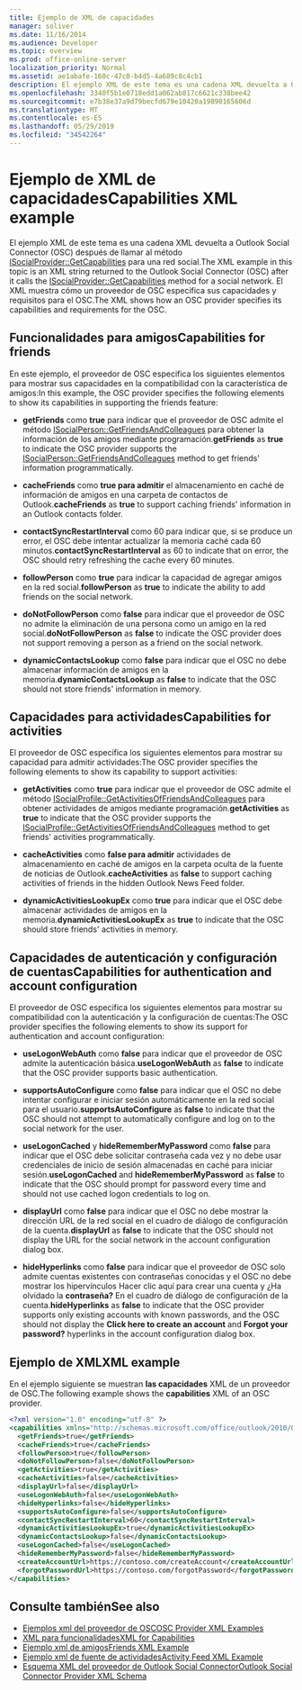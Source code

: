 ```yaml
---
title: Ejemplo de XML de capacidades
manager: soliver
ms.date: 11/16/2014
ms.audience: Developer
ms.topic: overview
ms.prod: office-online-server
localization_priority: Normal
ms.assetid: ae1abafe-160c-47c0-b4d5-4a689c8c4cb1
description: El ejemplo XML de este tema es una cadena XML devuelta a Outlook Social Connector (OSC) después de llamar al método ISocialProvider::GetCapabilities para una red social. El XML muestra cómo un proveedor de OSC especifica sus capacidades y requisitos para el OSC.
ms.openlocfilehash: 3340f5b1e0718edd1a062ab817c6621c338bee42
ms.sourcegitcommit: e7b38e37a9d79becfd679e10420a19890165606d
ms.translationtype: MT
ms.contentlocale: es-ES
ms.lasthandoff: 05/29/2019
ms.locfileid: "34542264"
---
```

# <a name="capabilities-xml-example"></a><span data-ttu-id="9b6d5-104">Ejemplo de XML de capacidades</span><span class="sxs-lookup"><span data-stu-id="9b6d5-104">Capabilities XML example</span></span>

<span data-ttu-id="9b6d5-105">El ejemplo XML de este tema es una cadena XML devuelta a Outlook Social Connector (OSC) después de llamar al método [ISocialProvider::GetCapabilities](isocialprovider-getcapabilities.md) para una red social.</span><span class="sxs-lookup"><span data-stu-id="9b6d5-105">The XML example in this topic is an XML string returned to the Outlook Social Connector (OSC) after it calls the [ISocialProvider::GetCapabilities](isocialprovider-getcapabilities.md) method for a social network.</span></span> <span data-ttu-id="9b6d5-106">El XML muestra cómo un proveedor de OSC especifica sus capacidades y requisitos para el OSC.</span><span class="sxs-lookup"><span data-stu-id="9b6d5-106">The XML shows how an OSC provider specifies its capabilities and requirements for the OSC.</span></span> 
  
## <a name="capabilities-for-friends"></a><span data-ttu-id="9b6d5-107">Funcionalidades para amigos</span><span class="sxs-lookup"><span data-stu-id="9b6d5-107">Capabilities for friends</span></span>

<span data-ttu-id="9b6d5-108">En este ejemplo, el proveedor de OSC especifica los siguientes elementos para mostrar sus capacidades en la compatibilidad con la característica de amigos:</span><span class="sxs-lookup"><span data-stu-id="9b6d5-108">In this example, the OSC provider specifies the following elements to show its capabilities in supporting the friends feature:</span></span>
  
- <span data-ttu-id="9b6d5-109">**getFriends** como **true** para indicar que el proveedor de OSC admite el método [ISocialPerson::GetFriendsAndColleagues](isocialperson-getfriendsandcolleagues.md) para obtener la información de los amigos mediante programación.</span><span class="sxs-lookup"><span data-stu-id="9b6d5-109">**getFriends** as **true** to indicate the OSC provider supports the [ISocialPerson::GetFriendsAndColleagues](isocialperson-getfriendsandcolleagues.md) method to get friends' information programmatically.</span></span> 
    
- <span data-ttu-id="9b6d5-110">**cacheFriends** como **true para admitir** el almacenamiento en caché de información de amigos en una carpeta de contactos de Outlook.</span><span class="sxs-lookup"><span data-stu-id="9b6d5-110">**cacheFriends** as **true** to support caching friends' information in an Outlook contacts folder.</span></span> 
    
- <span data-ttu-id="9b6d5-111">**contactSyncRestartInterval** como 60 para indicar que, si se produce un error, el OSC debe intentar actualizar la memoria caché cada 60 minutos.</span><span class="sxs-lookup"><span data-stu-id="9b6d5-111">**contactSyncRestartInterval** as 60 to indicate that on error, the OSC should retry refreshing the cache every 60 minutes.</span></span> 
    
- <span data-ttu-id="9b6d5-112">**followPerson** como **true** para indicar la capacidad de agregar amigos en la red social.</span><span class="sxs-lookup"><span data-stu-id="9b6d5-112">**followPerson** as **true** to indicate the ability to add friends on the social network.</span></span> 
    
- <span data-ttu-id="9b6d5-113">**doNotFollowPerson** como **false** para indicar que el proveedor de OSC no admite la eliminación de una persona como un amigo en la red social.</span><span class="sxs-lookup"><span data-stu-id="9b6d5-113">**doNotFollowPerson** as **false** to indicate the OSC provider does not support removing a person as a friend on the social network.</span></span> 
    
- <span data-ttu-id="9b6d5-114">**dynamicContactsLookup** como **false** para indicar que el OSC no debe almacenar información de amigos en la memoria.</span><span class="sxs-lookup"><span data-stu-id="9b6d5-114">**dynamicContactsLookup** as **false** to indicate that the OSC should not store friends' information in memory.</span></span> 
    
## <a name="capabilities-for-activities"></a><span data-ttu-id="9b6d5-115">Capacidades para actividades</span><span class="sxs-lookup"><span data-stu-id="9b6d5-115">Capabilities for activities</span></span>

<span data-ttu-id="9b6d5-116">El proveedor de OSC especifica los siguientes elementos para mostrar su capacidad para admitir actividades:</span><span class="sxs-lookup"><span data-stu-id="9b6d5-116">The OSC provider specifies the following elements to show its capability to support activities:</span></span>
  
- <span data-ttu-id="9b6d5-117">**getActivities** como **true** para indicar que el proveedor de OSC admite el método [ISocialProfile::GetActivitiesOfFriendsAndColleagues](isocialprofile-getactivitiesoffriendsandcolleagues.md) para obtener actividades de amigos mediante programación.</span><span class="sxs-lookup"><span data-stu-id="9b6d5-117">**getActivities** as **true** to indicate that the OSC provider supports the [ISocialProfile::GetActivitiesOfFriendsAndColleagues](isocialprofile-getactivitiesoffriendsandcolleagues.md) method to get friends' activities programmatically.</span></span> 
    
- <span data-ttu-id="9b6d5-118">**cacheActivities** como **false para admitir** actividades de almacenamiento en caché de amigos en la carpeta oculta de la fuente de noticias de Outlook.</span><span class="sxs-lookup"><span data-stu-id="9b6d5-118">**cacheActivities** as **false** to support caching activities of friends in the hidden Outlook News Feed folder.</span></span> 
    
- <span data-ttu-id="9b6d5-119">**dynamicActivitiesLookupEx** como **true** para indicar que el OSC debe almacenar actividades de amigos en la memoria.</span><span class="sxs-lookup"><span data-stu-id="9b6d5-119">**dynamicActivitiesLookupEx** as **true** to indicate that the OSC should store friends' activities in memory.</span></span> 
    
## <a name="capabilities-for-authentication-and-account-configuration"></a><span data-ttu-id="9b6d5-120">Capacidades de autenticación y configuración de cuentas</span><span class="sxs-lookup"><span data-stu-id="9b6d5-120">Capabilities for authentication and account configuration</span></span>

<span data-ttu-id="9b6d5-121">El proveedor de OSC especifica los siguientes elementos para mostrar su compatibilidad con la autenticación y la configuración de cuentas:</span><span class="sxs-lookup"><span data-stu-id="9b6d5-121">The OSC provider specifies the following elements to show its support for authentication and account configuration:</span></span>
  
- <span data-ttu-id="9b6d5-122">**useLogonWebAuth** como **false** para indicar que el proveedor de OSC admite la autenticación básica.</span><span class="sxs-lookup"><span data-stu-id="9b6d5-122">**useLogonWebAuth** as **false** to indicate that the OSC provider supports basic authentication.</span></span> 
    
- <span data-ttu-id="9b6d5-123">**supportsAutoConfigure** como **false** para indicar que el OSC no debe intentar configurar e iniciar sesión automáticamente en la red social para el usuario.</span><span class="sxs-lookup"><span data-stu-id="9b6d5-123">**supportsAutoConfigure** as **false** to indicate that the OSC should not attempt to automatically configure and log on to the social network for the user.</span></span> 
    
- <span data-ttu-id="9b6d5-124">**useLogonCached** y **hideRememberMyPassword** como **false** para indicar que el OSC debe solicitar contraseña cada vez y no debe usar credenciales de inicio de sesión almacenadas en caché para iniciar sesión.</span><span class="sxs-lookup"><span data-stu-id="9b6d5-124">**useLogonCached** and **hideRememberMyPassword** as **false** to indicate that the OSC should prompt for password every time and should not use cached logon credentials to log on.</span></span> 
    
- <span data-ttu-id="9b6d5-125">**displayUrl** como **false** para indicar que el OSC no debe mostrar la dirección URL de la red social en el cuadro de diálogo de configuración de la cuenta.</span><span class="sxs-lookup"><span data-stu-id="9b6d5-125">**displayUrl** as **false** to indicate that the OSC should not display the URL for the social network in the account configuration dialog box.</span></span> 
    
- <span data-ttu-id="9b6d5-126">**hideHyperlinks** como **false** para indicar que el proveedor de OSC solo admite cuentas  existentes con contraseñas conocidas y el OSC no debe mostrar los hipervínculos Hacer clic aquí para crear una cuenta y ¿Ha olvidado la **contraseña?** En el cuadro de diálogo de configuración de la cuenta.</span><span class="sxs-lookup"><span data-stu-id="9b6d5-126">**hideHyperlinks** as **false** to indicate that the OSC provider supports only existing accounts with known passwords, and the OSC should not display the **Click here to create an account** and **Forgot your password?** hyperlinks in the account configuration dialog box.</span></span> 
    
## <a name="xml-example"></a><span data-ttu-id="9b6d5-127">Ejemplo de XML</span><span class="sxs-lookup"><span data-stu-id="9b6d5-127">XML example</span></span>

<span data-ttu-id="9b6d5-128">En el ejemplo siguiente se muestran **las capacidades** XML de un proveedor de OSC.</span><span class="sxs-lookup"><span data-stu-id="9b6d5-128">The following example shows the **capabilities** XML of an OSC provider.</span></span> 
  
```XML
<?xml version="1.0" encoding="utf-8" ?>
<capabilities xmlns="http://schemas.microsoft.com/office/outlook/2010/06/socialprovider.xsd">
  <getFriends>true</getFriends>
  <cacheFriends>true</cacheFriends>
  <followPerson>true</followPerson>
  <doNotFollowPerson>false</doNotFollowPerson>
  <getActivities>true</getActivities>
  <cacheActivities>false</cacheActivities>
  <displayUrl>false</displayUrl>
  <useLogonWebAuth>false</useLogonWebAuth>
  <hideHyperlinks>false</hideHyperlinks>
  <supportsAutoConfigure>false</supportsAutoConfigure>
  <contactSyncRestartInterval>60</contactSyncRestartInterval>
  <dynamicActivitiesLookupEx>true</dynamicActivitiesLookupEx>
  <dynamicContactsLookup>false</dynamicContactsLookup>
  <useLogonCached>false</useLogonCached>
  <hideRememberMyPassword>false</hideRememberMyPassword>
  <createAccountUrl>https://contoso.com/createAccount</createAccountUrl>
  <forgotPasswordUrl>https://contoso.com/forgotPassword</forgotPasswordUrl>
</capabilities>

```

## <a name="see-also"></a><span data-ttu-id="9b6d5-129">Consulte también</span><span class="sxs-lookup"><span data-stu-id="9b6d5-129">See also</span></span>

- [<span data-ttu-id="9b6d5-130">Ejemplos xml del proveedor de OSC</span><span class="sxs-lookup"><span data-stu-id="9b6d5-130">OSC Provider XML Examples</span></span>](osc-provider-xml-examples.md)  
- [<span data-ttu-id="9b6d5-131">XML para funcionalidades</span><span class="sxs-lookup"><span data-stu-id="9b6d5-131">XML for Capabilities</span></span>](xml-for-capabilities.md)  
- [<span data-ttu-id="9b6d5-132">Ejemplo xml de amigos</span><span class="sxs-lookup"><span data-stu-id="9b6d5-132">Friends XML Example</span></span>](friends-xml-example.md)  
- [<span data-ttu-id="9b6d5-133">Ejemplo xml de fuente de actividades</span><span class="sxs-lookup"><span data-stu-id="9b6d5-133">Activity Feed XML Example</span></span>](activity-feed-xml-example.md)  
- [<span data-ttu-id="9b6d5-134">Esquema XML del proveedor de Outlook Social Connector</span><span class="sxs-lookup"><span data-stu-id="9b6d5-134">Outlook Social Connector Provider XML Schema</span></span>](outlook-social-connector-provider-xml-schema.md)

